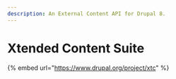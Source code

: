 ```yaml
---
description: An External Content API for Drupal 8.
---
```


# Xtended Content Suite

{% embed url="https://www.drupal.org/project/xtc" %}

 

